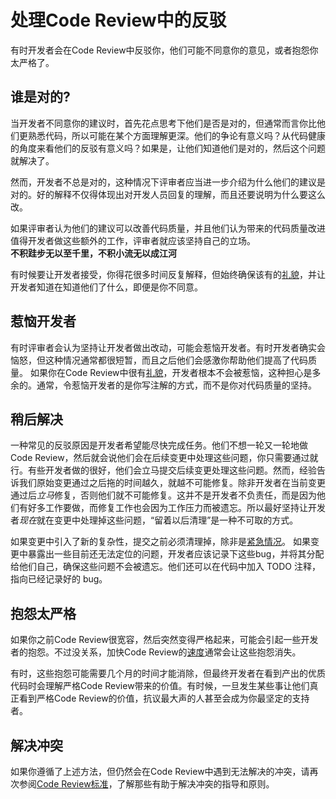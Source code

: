 # 处理Code Review中的反驳  

有时开发者会在Code Review中反驳你，他们可能不同意你的意见，或者抱怨你太严格了。   

## 谁是对的? 
当开发者不同意你的建议时，首先花点思考下他们是否是对的，但通常而言你比他们更熟悉代码，所以可能在某个方面理解更深。他们的争论有意义吗？从代码健康的角度来看他们的反驳有意义吗？如果是，让他们知道他们是对的，然后这个问题就解决了。  

然而，开发者不总是对的，这种情况下评审者应当进一步介绍为什么他们的建议是对的。好的解释不仅得体现出对开发人员回复的理解，而且还要说明为什么要这么改。   

如果评审者认为他们的建议可以改善代码质量，并且他们认为带来的代码质量改进值得开发者做这些额外的工作，评审者就应该坚持自己的立场。  
**不积跬步无以至千里，不积小流无以成江河**  

有时候要让开发者接受，你得花很多时间反复解释，但始终确保该有的[礼貌](comments.md#courtesy)，并让开发者知道在知道他们了什么，即便是你不同意。  

## 惹恼开发者

有时评审者会认为坚持让开发者做出改动，可能会惹恼开发者。有时开发者确实会恼怒，但这种情况通常都很短暂，而且之后他们会感激你帮助他们提高了代码质量。 如果你在Code Review中很有[礼貌](comments.md#courtesy)，开发者根本不会被惹恼，这种担心是多余的。通常，令惹恼开发者的是你写注解的方式，而不是你对代码质量的坚持。  

## 稍后解决

一种常见的反驳原因是开发者希望能尽快完成任务。他们不想一轮又一轮地做Code Review，然后就会说他们会在后续变更中处理这些问题，你只需要通过就行。有些开发者做的很好，他们会立马提交后续变更处理这些问题。然而，经验告诉我们原始变更通过之后拖的时间越久，就越不可能修复。除非开发者在当前变更通过后*立马*修复，否则他们就不可能修复。这并不是开发者不负责任，而是因为他们有好多工作要做，而修复工作也会因为工作压力而被遗忘。所以最好坚持让开发者*现在*就在变更中处理掉这些问题，“留着以后清理”是一种不可取的方式。  

如果变更中引入了新的复杂性，提交之前必须清理掉，除非是[紧急情况](../emergencies.md)。 如果变更中暴露出一些目前还无法定位的问题，开发者应该记录下这些bug，并将其分配给他们自己，确保这些问题不会被遗忘。他们还可以在代码中加入 TODO 注释，指向已经记录好的 bug。   

## 抱怨太严格

如果你之前Code Review很宽容，然后突然变得严格起来，可能会引起一些开发者的抱怨。不过没关系，加快Code Review的[速度](speed.md)通常会让这些抱怨消失。  

有时，这些抱怨可能需要几个月的时间才能消除，但最终开发者在看到产出的优质代码时会理解严格Code Review带来的价值。有时候，一旦发生某些事让他们真正看到严格Code Review的价值，抗议最大声的人甚至会成为你最坚定的支持者。  

## 解决冲突  

如果你遵循了上述方法，但仍然会在Code Review中遇到无法解决的冲突，请再次参阅[Code Review标准](standard.md)，了解那些有助于解决冲突的指导和原则。   

